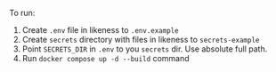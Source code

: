 To run:
1) Create `.env` file in likeness to `.env.example`
2) Create `secrets` directory with files in likeness to `secrets-example`
3) Point `SECRETS_DIR` in `.env` to you `secrets` dir. Use absolute full path.
4) Run `docker compose up -d --build` command
